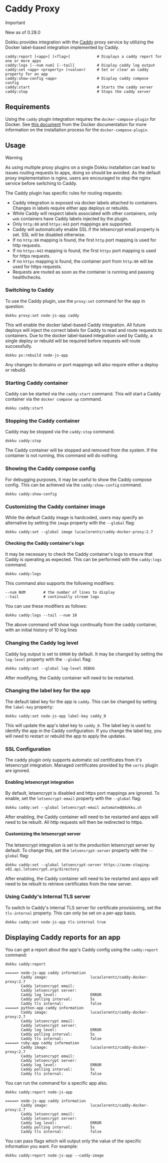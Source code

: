 # Caddy Proxy

> [!IMPORTANT]
> New as of 0.28.0

Dokku provides integration with the [Caddy](https://caddyserver.com/) proxy service by utilizing the Docker label-based integration implemented by Caddy.

```
caddy:report [<app>] [<flag>]            # Displays a caddy report for one or more apps
caddy:logs [--num num] [--tail]          # Display caddy log output
caddy:set <app> <property> (<value>)     # Set or clear an caddy property for an app
caddy:show-config <app>                  # Display caddy compose config
caddy:start                              # Starts the caddy server
caddy:stop                               # Stops the caddy server
```

## Requirements

Using the `caddy` plugin integration requires the `docker-compose-plugin` for Docker. See [this document](https://docs.docker.com/compose/install/) from the Docker documentation for more information on the installation process for the `docker-compose-plugin`.

## Usage

> [!WARNING]
> As using multiple proxy plugins on a single Dokku installation can lead to issues routing requests to apps, doing so should be avoided. As the default proxy implementation is nginx, users are encouraged to stop the nginx service before switching to Caddy.

The Caddy plugin has specific rules for routing requests:

- Caddy integration is exposed via docker labels attached to containers. Changes in labels require either app deploys or rebuilds.
- While Caddy will respect labels associated with other containers, only `web` containers have Caddy labels injected by the plugin.
- Only `http:80` and `https:443` port mappings are supported.
- Caddy will automatically enable SSL if the letsencrypt email property is set. SSL will be disabled otherwise.
- If no `http:80` mapping is found, the first `http` port mapping is used for http requests.
- If no `https:443` mapping is found, the first `https` port mapping is used for https requests.
- If no `https` mapping is found, the container port from `http:80` will be used for https requests.
- Requests are routed as soon as the container is running and passing healthchecks.

### Switching to Caddy

To use the Caddy plugin, use the `proxy:set` command for the app in question:

```shell
dokku proxy:set node-js-app caddy
```

This will enable the docker label-based Caddy integration. All future deploys will inject the correct labels for Caddy to read and route requests to containers. Due to the docker label-based integration used by Caddy, a single deploy or rebuild will be required before requests will route successfully.

```shell
dokku ps:rebuild node-js-app
```

Any changes to domains or port mappings will also require either a deploy or rebuild.

### Starting Caddy container

Caddy can be started via the `caddy:start` command. This will start a Caddy container via the `docker compose up` command.

```shell
dokku caddy:start
```

### Stopping the Caddy container

Caddy may be stopped via the `caddy:stop` command.

```shell
dokku caddy:stop
```

The Caddy container will be stopped and removed from the system. If the container is not running, this command will do nothing.

### Showing the Caddy compose config

For debugging purposes, it may be useful to show the Caddy compose config. This can be achieved via the `caddy:show-config` command.

```shell
dokku caddy:show-config
```

### Customizing the Caddy container image

While the default Caddy image is hardcoded, users may specify an alternative by setting the `image` property with the `--global` flag:

```shell
dokku caddy:set --global image lucaslorentz/caddy-docker-proxy:2.7
```

#### Checking the Caddy container's logs

It may be necessary to check the Caddy container's logs to ensure that Caddy is operating as expected. This can be performed with the `caddy:logs` command.

```shell
dokku caddy:logs
```

This command also supports the following modifiers:

```shell
--num NUM        # the number of lines to display
--tail           # continually stream logs
```

You can use these modifiers as follows:

```shell
dokku caddy:logs --tail --num 10
```

The above command will show logs continually from the caddy container, with an initial history of 10 log lines

### Changing the Caddy log level

Caddy log output is set to `ERROR` by default. It may be changed by setting the `log-level` property with the `--global` flag:

```shell
dokku caddy:set --global log-level DEBUG
```

After modifying,  the Caddy container will need to be restarted.

### Changing the label key for the app

The default label key for the app is `caddy`. This can be changed by setting the `label-key` property:

```shell
dokku caddy:set node-js-app label-key caddy_0
```

This will update the app's label key to `caddy_0`. The label key is used to identify the app in the Caddy configuration. If you change the label key, you will need to restart or rebuild the app to apply the updates.

### SSL Configuration

The caddy plugin only supports automatic ssl certificates from it's letsencrypt integration. Managed certificates provided by the `certs` plugin are ignored.

#### Enabling letsencrypt integration

By default, letsencrypt is disabled and https port mappings are ignored. To enable, set the `letsencrypt-email` property with the `--global` flag:

```shell
dokku caddy:set --global letsencrypt-email automated@dokku.sh
```

After enabling, the Caddy container will need to be restarted and apps will need to be rebuilt. All http requests will then be redirected to https.

#### Customizing the letsencrypt server

The letsencrypt integration is set to the production letsencrypt server by default. To change this, set the `letsencrypt-server` property with the `--global` flag:

```shell
dokku caddy:set --global letsencrypt-server https://acme-staging-v02.api.letsencrypt.org/directory
```

After enabling, the Caddy container will need to be restarted and apps will need to be rebuilt to retrieve certificates from the new server.

### Using Caddy's Internal TLS server

To switch to Caddy's internal TLS server for certificate provisioning, set the `tls-internal` property. This can only be set on a per-app basis.

```shell
dokku caddy:set node-js-app tls-internal true
```

## Displaying Caddy reports for an app

You can get a report about the app's Caddy config using the `caddy:report` command:

```shell
dokku caddy:report
```

```
=====> node-js-app caddy information
       Caddy image:                   lucaslorentz/caddy-docker-proxy:2.7
       Caddy letsencrypt email:
       Caddy letsencrypt server:
       Caddy log level:               ERROR
       Caddy polling interval:        5s
       Caddy tls internal:            false
=====> python-app caddy information
       Caddy image:                   lucaslorentz/caddy-docker-proxy:2.7
       Caddy letsencrypt email:
       Caddy letsencrypt server:
       Caddy log level:               ERROR
       Caddy polling interval:        5s
       Caddy tls internal:            false
=====> ruby-app caddy information
       Caddy image:                   lucaslorentz/caddy-docker-proxy:2.7
       Caddy letsencrypt email:
       Caddy letsencrypt server:
       Caddy log level:               ERROR
       Caddy polling interval:        5s
       Caddy tls internal:            false
```

You can run the command for a specific app also.

```shell
dokku caddy:report node-js-app
```

```
=====> node-js-app caddy information
       Caddy image:                   lucaslorentz/caddy-docker-proxy:2.7
       Caddy letsencrypt email:
       Caddy letsencrypt server:
       Caddy log level:               ERROR
       Caddy polling interval:        5s
       Caddy tls internal:            false
```

You can pass flags which will output only the value of the specific information you want. For example:

```shell
dokku caddy:report node-js-app --caddy-image
```
